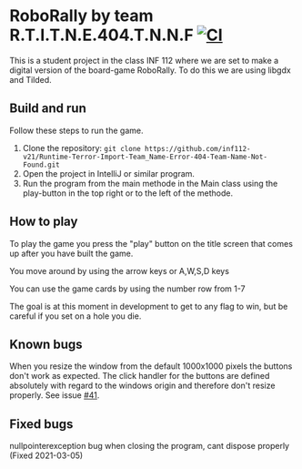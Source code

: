 # RoboRally by team R.T.I.T.N.E.404.T.N.N.F [![CI](https://github.com/inf112-v21/Runtime-Terror-Import-Team_Name-Error-404-Team-Name-Not-Found/actions/workflows/maven.yml/badge.svg)](https://github.com/inf112-v21/Runtime-Terror-Import-Team_Name-Error-404-Team-Name-Not-Found/actions/workflows/maven.yml)
This is a student project in the class INF 112 where we are set to make a digital version of the board-game RoboRally.
To do this we are using libgdx and Tilded.


## Build and run

Follow these steps to run the game.

1. Clone the repository: ```git clone https://github.com/inf112-v21/Runtime-Terror-Import-Team_Name-Error-404-Team-Name-Not-Found.git```
2. Open the project in IntelliJ or similar program.
3. Run the program from the main methode in the Main class using the play-button in the top right or to the left of the methode.

## How to play
To play the game you press the "play" button on the title screen that comes up after you have built the game.

You move around by using the arrow keys or A,W,S,D keys

You can use the game cards by using the number row from 1-7

The goal is at this moment in development to get to any flag to win, but be careful if you set on a hole you die.

## Known bugs
When you resize the window from the default 1000x1000 pixels the buttons don't work as expected.
The click handler for the buttons are defined absolutely with regard to the windows origin and
therefore don't resize properly. See issue [#41](https://github.com/inf112-v21/Runtime-Terror-Import-Team_Name-Error-404-Team-Name-Not-Found/issues/41).

## Fixed bugs
nullpointerexception bug when closing the program, cant dispose properly (Fixed 2021-03-05) 
